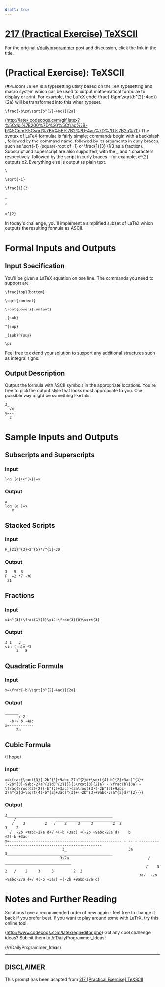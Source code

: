 ```yaml
---
draft: true
---
```


# [217 (Practical Exercise) TeXSCII](https://www.reddit.com/r/dailyprogrammer/comments/38nhgx/20150605_challenge_217_practical_exercise_texscii/)

For the original [r/dailyprogrammer](https://www.reddit.com/r/dailyprogrammer/) post and discussion, click the link in the title.

#  (Practical Exercise): TeXSCII
(#PEIcon)
LaTeX is a typesetting utility based on the TeX typesetting and macro system which can be used to output mathematical formulae to display or print. For example, the LaTeX code \frac{-b\pm\sqrt{b^{2}-4ac}}{2a} will be transformed into this when typeset.


```
\frac{-b\pm\sqrt{b^{2}-4ac}}{2a}
```
(http://latex.codecogs.com/gif.latex?%5Cdpi%7B200%7D%20%5Cfrac%7B-b%5Cpm%5Csqrt%7Bb%5E%7B2%7D-4ac%7D%7D%7B2a%7D)
The syntax of LaTeX formulae is fairly simple; commands begin with a backslash \, followed by the command name, followed by its arguments in curly braces, such as \sqrt{-1} (square-root of -1) or \frac{1}{3} (1/3 as a fraction). Subscript and superscript are also supported, with the _ and ^ characters respectively, followed by the script in curly braces - for example, x^{2} outputs x2. Everything else is output as plain text.


```
\
```

```
\sqrt{-1}
```

```
\frac{1}{3}
```

```
_
```

```
^
```

```
x^{2}
```
In today's challenge, you'll implement a simplified subset of LaTeX which outputs the resulting formula as ASCII.

# Formal Inputs and Outputs
## Input Specification
You'll be given a LaTeX equation on one line. The commands you need to support are:


```
\frac{top}{bottom}
```

```
\sqrt{content}
```

```
\root{power}{content}
```

```
_{sub}
```

```
^{sup}
```

```
_{sub}^{sup}
```

```
\pi
```
Feel free to extend your solution to support any additional structures such as integral signs.

## Output Description
Output the formula with ASCII symbols in the appropriate locations. You're free to pick the output style that looks most appropriate to you. One possible way might be something like this:


```
3_
  √x
y=--
  3
```
# Sample Inputs and Outputs
## Subscripts and Superscripts
### Input

```
log_{e}(e^{x})=x
```
### Output

```
x
log (e )=x
   e
```
## Stacked Scripts
### Input

```
F_{21}^{3}=2^{5}*7^{3}-30
```
### Output

```
3   5  3   
F  =2 *7 -30
 21
```
## Fractions
### Input

```
sin^{3}(\frac{1}{3}\pi)=\frac{3}{8}\sqrt{3}
```
### Output

```
3 1   3 _
sin (-π)=-√3
     3   8
```
## Quadratic Formula
### Input

```
x=\frac{-b+\sqrt{b^{2}-4ac}}{2a}
```
### Output

```
______
      / 2    
  -b+√ b -4ac
x=-----------
     2a
```
## Cubic Formula
(I hope)

### Input

```
x=\frac{\root{3}{-2b^{3}+9abc-27a^{2}d+\sqrt{4(-b^{2}+3ac)^{3}+(-2b^{3}+9abc-27a^{2}d)^{2}}}}{3\root{3}{2}a} - \frac{b}{3a} - \frac{\root{3}{2}(-b^{2}+3ac)}{3a\root{3}{-2b^{3}+9abc-27a^{2}d+\sqrt{4(-b^{2}+3ac)^{3}+(-2b^{3}+9abc-27a^{2}d)^{2}}}}
```
### Output

```
3________________________________________________                                                             
    /                  ______________________________                                                             
   /    3         2   /    2     3     3         2  2                             3_   2                          
  √  -2b +9abc-27a d+√ 4(-b +3ac) +(-2b +9abc-27a d)    b                         √2(-b +3ac)                     
x=--------------------------------------------------- - -- - -----------------------------------------------------
                          3_                            3a       3________________________________________________
                         3√2a                                    /                  ______________________________
                                                                /    3         2   /    2     3     3         2  2
                                                             3a√  -2b +9abc-27a d+√ 4(-b +3ac) +(-2b +9abc-27a d)
```
# Notes and Further Reading
Solutions have a recommended order of new again - feel free to change it back if you prefer best. If you want to play around some with LaTeX, try this online tool.

(http://www.codecogs.com/latex/eqneditor.php)
Got any cool challenge ideas? Submit them to /r/DailyProgrammer_Ideas!

(/r/DailyProgrammer_Ideas)

----
## **DISCLAIMER**
This prompt has been adapted from [217 [Practical Exercise] TeXSCII](https://www.reddit.com/r/dailyprogrammer/comments/38nhgx/20150605_challenge_217_practical_exercise_texscii/
)
